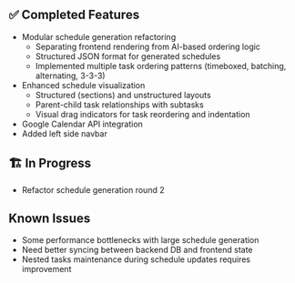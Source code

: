 ## ✅ Completed Features
- Modular schedule generation refactoring
  - Separating frontend rendering from AI-based ordering logic
  - Structured JSON format for generated schedules
  - Implemented multiple task ordering patterns (timeboxed, batching, alternating, 3-3-3)
- Enhanced schedule visualization
  - Structured (sections) and unstructured layouts
  - Parent-child task relationships with subtasks
  - Visual drag indicators for task reordering and indentation
- Google Calendar API integration
- Added left side navbar

## 🏗️ In Progress
- Refactor schedule generation round 2

## Known Issues
- Some performance bottlenecks with large schedule generation
- Need better syncing between backend DB and frontend state
- Nested tasks maintenance during schedule updates requires improvement